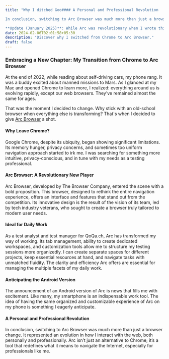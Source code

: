 ```yaml
---
title: "Why I ditched Goo#### A Personal and Professional Revolution

In conclusion, switching to Arc Browser was much more than just a browser change. It represented an evolution in how I interact with the web, both personally and professionally. Arc isn't just an alternative to Chrome; it's a tool that redefines what it means to navigate the Internet, especially for professionals like me.

**Update (January 2025)**: While Arc was revolutionary when I wrote this article, my browser journey didn't end here. I later moved to Zen Browser for reasons I explain in [my follow-up article](/posts/zen). Chrome, And why you should too."
date: 2024-02-06T02:01:58+05:30
description: "Discover why I switched from Chrome to Arc Browser."
draft: false
---
```


### Embracing a New Chapter: My Transition from Chrome to Arc Browser

At the end of 2022, while reading about self-driving cars, my phone rang. It was a buddy excited about manned missions to Mars. As I glanced at my Mac and opened Chrome to learn more, I realized: everything around us is evolving rapidly, except our web browsers. They’ve remained almost the same for ages.

That was the moment I decided to change. Why stick with an old-school browser when everything else is transforming? That's when I decided to give [Arc Browser](https://arc.net?source=nathan.swiss) a shot.

#### Why Leave Chrome?

Google Chrome, despite its ubiquity, began showing significant limitations. Its memory hunger, privacy concerns, and sometimes too uniform navigation approach started to irk me. I was searching for something more intuitive, privacy-conscious, and in tune with my needs as a testing professional.

#### Arc Browser: A Revolutionary New Player

Arc Browser, developed by The Browser Company, entered the scene with a bold proposition. This browser, designed to rethink the entire navigation experience, offers an interface and features that stand out from the competition. Its innovative design is the result of the vision of its team, led by tech industry veterans, who sought to create a browser truly tailored to modern user needs.

#### Ideal for Daily Work

As a test analyst and test manager for QoQa.ch, Arc has transformed my way of working. Its tab management, ability to create dedicated workspaces, and customization tools allow me to structure my testing sessions more organizedly. I can create separate spaces for different projects, keep essential resources at hand, and navigate tasks with unmatched fluidity. The clarity and efficiency Arc offers are essential for managing the multiple facets of my daily work.

#### Anticipating the Android Version

The announcement of an Android version of Arc is news that fills me with excitement. Like many, my smartphone is an indispensable work tool. The idea of having the same organized and customizable experience of Arc on my phone is something I eagerly anticipate.

#### A Personal and Professional Revolution

In conclusion, switching to Arc Browser was much more than just a browser change. It represented an evolution in how I interact with the web, both personally and professionally. Arc isn’t just an alternative to Chrome; it’s a tool that redefines what it means to navigate the Internet, especially for professionals like me.

